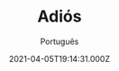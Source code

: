 ---
id: 'caca043a-939a-44c2-863a-07d1f462ad99'
type: 'movie' # Filme, Série, Anime
title: "Adiós"
synopsis: []
originalTitle: "Adiós"
date: '2021-04-05T19:14:31.000Z'
update: '2021-04-05T19:14:31.000Z'
releaseDate: '2019-11-22T03:00:00.000Z'
imdb:
  rating: '6.1' # 8.5
  id: '' # tt0470752
duration: '1h 51 Min'
trailer:
  urls: [
    'mIjSaHUKD5I',
  ]
tags: ['1080p']
genre: ['Drama', 'Suspense'] #
quality: 'WEB-DL' # BluRay, WEB-DL, HDTV, WEB-DL4K, WEB-DLe
format: 'Mkv' # MKV, MP4, TS
audio: 'Espanhol' # Dublado, Legendado, Dual Audio, Dub & Leg
subtitle: 'Português' # Português, inglês,
size: '2.54 GB' # 4.8 GB
audioQuality: 10
videoQuality: 10
directors: []
#  - name: 'Lana Wachowski'
#    image: ''
#  - name: 'Lilly Wachowski'
#    image: ''
cast: []
#  - name: 'Keanu Reeves'
#    image: ''
#    characterName: 'Neo'
writers: []
#  - name: ''
#    image: ''
maturityRating:
  age: '' # L , 10, 12, 14, 16, 18
  topics: [''] # Violence, Illegal drugs, Inappropriate Language, Legal Drugs, Sexual Content, Extreme Violence
###########################################
download:
  
  - url: 'magnet:?xt=urn:btih:1E345C602135F5DC67DB00E43EAF749D6B519C04&dn=Bye.2019.1080p.BDRip.Legendado.mkv&tr=udp%3a%2f%2ftracker.openbittorrent.com%3a1337%2fannounce&tr=udp%3a%2f%2ftracker.opentrackr.org%3a1337%2fannounce'
    resolution: '1080p' # 720p, 1080p, 4K,
    audio: 'Legendado' # Dublado, Legendado, Dual Audio
    size: '' # 4.8 GB
    quality: '' # BluRay, WEB-DL
    format: '' # MKV
images:
  cover: '/assets/movies/adios.jpg'
  background: '/assets/movies/'
---